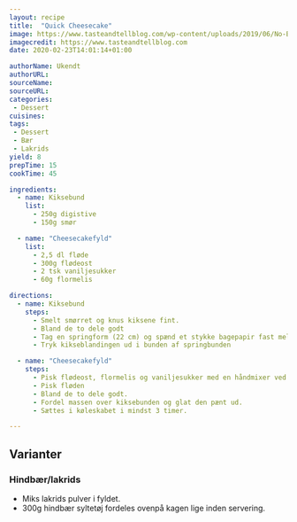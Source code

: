 ```yaml
---
layout: recipe
title:  "Quick Cheesecake"
image: https://www.tasteandtellblog.com/wp-content/uploads/2019/06/No-Bake-Cheesecake-Recipe-tasteandtellblog.com-4.jpg
imagecredit: https://www.tasteandtellblog.com
date: 2020-02-23T14:01:14+01:00

authorName: Ukendt
authorURL: 
sourceName: 
sourceURL: 
categories: 
 - Dessert
cuisines:
tags:
 - Dessert
 - Bær
 - Lakrids 
yield: 8
prepTime: 15
cookTime: 45

ingredients:
  - name: Kiksebund
    list:
      - 250g digistive
      - 150g smør

  - name: "Cheesecakefyld"
    list:
      - 2,5 dl fløde
      - 300g flødeost
      - 2 tsk vaniljesukker
      - 60g flormelis

directions:
  - name: Kiksebund
    steps:
      - Smelt smørret og knus kiksene fint.
      - Bland de to dele godt
      - Tag en springform (22 cm) og spænd et stykke bagepapir fast mellem ring og bund.
      - Tryk kikseblandingen ud i bunden af springbunden

  - name: "Cheesecakefyld"
    steps:
      - Pisk flødeost, flormelis og vaniljesukker med en håndmixer ved lav hastighed
      - Pisk fløden
      - Bland de to dele godt.
      - Fordel massen over kiksebunden og glat den pænt ud.
      - Sættes i køleskabet i mindst 3 timer.

---
```


## Varianter

### Hindbær/lakrids

- Miks lakrids pulver i fyldet.
- 300g hindbær syltetøj fordeles ovenpå kagen lige inden servering.

